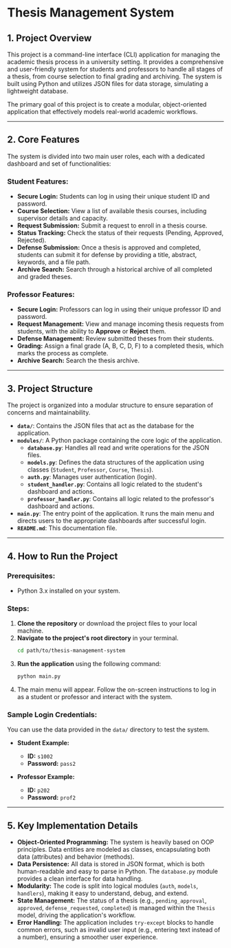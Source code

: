 # Thesis Management System

## 1. Project Overview

This project is a command-line interface (CLI) application for managing the academic thesis process in a university setting. It provides a comprehensive and user-friendly system for students and professors to handle all stages of a thesis, from course selection to final grading and archiving. The system is built using Python and utilizes JSON files for data storage, simulating a lightweight database.

The primary goal of this project is to create a modular, object-oriented application that effectively models real-world academic workflows.

---

## 2. Core Features

The system is divided into two main user roles, each with a dedicated dashboard and set of functionalities:

### Student Features:
- **Secure Login:** Students can log in using their unique student ID and password.
- **Course Selection:** View a list of available thesis courses, including supervisor details and capacity.
- **Request Submission:** Submit a request to enroll in a thesis course.
- **Status Tracking:** Check the status of their requests (Pending, Approved, Rejected).
- **Defense Submission:** Once a thesis is approved and completed, students can submit it for defense by providing a title, abstract, keywords, and a file path.
- **Archive Search:** Search through a historical archive of all completed and graded theses.

### Professor Features:
- **Secure Login:** Professors can log in using their unique professor ID and password.
- **Request Management:** View and manage incoming thesis requests from students, with the ability to **Approve** or **Reject** them.
- **Defense Management:** Review submitted theses from their students.
- **Grading:** Assign a final grade (A, B, C, D, F) to a completed thesis, which marks the process as complete.
- **Archive Search:** Search the thesis archive.

---

## 3. Project Structure

The project is organized into a modular structure to ensure separation of concerns and maintainability.


- **`data/`**: Contains the JSON files that act as the database for the application.
- **`modules/`**: A Python package containing the core logic of the application.
  - **`database.py`**: Handles all read and write operations for the JSON files.
  - **`models.py`**: Defines the data structures of the application using classes (`Student`, `Professor`, `Course`, `Thesis`).
  - **`auth.py`**: Manages user authentication (login).
  - **`student_handler.py`**: Contains all logic related to the student's dashboard and actions.
  - **`professor_handler.py`**: Contains all logic related to the professor's dashboard and actions.
- **`main.py`**: The entry point of the application. It runs the main menu and directs users to the appropriate dashboards after successful login.
- **`README.md`**: This documentation file.

---

## 4. How to Run the Project

### Prerequisites:
- Python 3.x installed on your system.

### Steps:
1.  **Clone the repository** or download the project files to your local machine.
2.  **Navigate to the project's root directory** in your terminal.
    ```bash
    cd path/to/thesis-management-system
    ```
3.  **Run the application** using the following command:
    ```bash
    python main.py
    ```
4.  The main menu will appear. Follow the on-screen instructions to log in as a student or professor and interact with the system.

### Sample Login Credentials:
You can use the data provided in the `data/` directory to test the system.

- **Student Example:**
  - **ID:** `s1002`
  - **Password:** `pass2`

- **Professor Example:**
  - **ID:** `p202`
  - **Password:** `prof2`

---

## 5. Key Implementation Details

- **Object-Oriented Programming:** The system is heavily based on OOP principles. Data entities are modeled as classes, encapsulating both data (attributes) and behavior (methods).
- **Data Persistence:** All data is stored in JSON format, which is both human-readable and easy to parse in Python. The `database.py` module provides a clean interface for data handling.
- **Modularity:** The code is split into logical modules (`auth`, `models`, `handlers`), making it easy to understand, debug, and extend.
- **State Management:** The status of a thesis (e.g., `pending_approval`, `approved`, `defense_requested`, `completed`) is managed within the `Thesis` model, driving the application's workflow.
- **Error Handling:** The application includes `try-except` blocks to handle common errors, such as invalid user input (e.g., entering text instead of a number), ensuring a smoother user experience.
